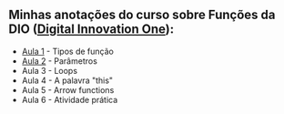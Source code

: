 
## Minhas anotações do curso sobre Funções da DIO ([Digital Innovation One](https://digitalinnovation.one/)):

- [Aula 1](https://github.com/CarvalhoNathan/functions/blob/main/tipos-de-fun%C3%A7%C3%A3o.md) - Tipos de função
- [Aula 2](https://github.com/CarvalhoNathan/functions/blob/main/par%C3%A2metros.md) - Parâmetros
- Aula 3 - Loops
- Aula 4 - A palavra "this"
- Aula 5 - Arrow functions
- Aula 6 - Atividade prática
